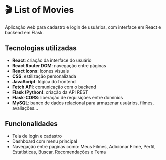 # 🎬 List of Movies

Aplicação web para cadastro e login de usuários, com interface em React e backend em Flask.

## Tecnologias utilizadas

- **React**: criação da interface do usuário
- **React Router DOM**: navegação entre páginas
- **React Icons**: ícones visuais
- **CSS**: estilização personalizada
- **JavaScript**: lógica do frontend
- **Fetch API**: comunicação com o backend
- **Flask (Python)**: criação da API REST
- **Flask-CORS**: liberação de requisições entre domínios
- **MySQL**: banco de dados relacional para armazenar usuários, filmes, avaliações...

## Funcionalidades

- Tela de login e cadastro
- Dashboard com menu principal
- Navegação entre páginas como: Meus Filmes, Adicionar Filme, Perfil, Estatísticas, Buscar, Recomendações e Tema

